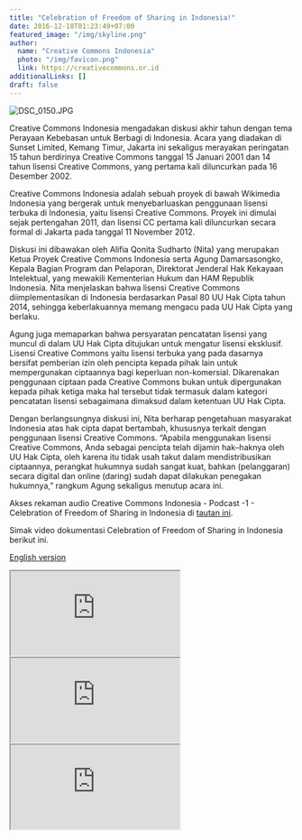 ```yaml
---
title: "Celebration of Freedom of Sharing in Indonesia!"
date: 2016-12-18T01:23:49+07:00
featured_image: "/img/skyline.png"
author:
  name: "Creative Commons Indonesia"
  photo: "/img/favicon.png"
  link: https://creativecommons.or.id
additionalLinks: []
draft: false
---
```


<img src="../../uploads/DSC_0150.JPG" alt="DSC_0150.JPG" class="img-fluid w-sm-50 float-sm-end ms-sm-5 mt-2 mb-4">

Creative Commons Indonesia mengadakan diskusi akhir tahun dengan tema Perayaan Kebebasan untuk Berbagi di Indonesia. Acara yang diadakan di Sunset Limited, Kemang Timur, Jakarta ini sekaligus merayakan peringatan 15 tahun berdirinya Creative Commons tanggal 15 Januari 2001 dan 14 tahun lisensi Creative Commons, yang pertama kali diluncurkan pada 16 Desember 2002.

Creative Commons Indonesia adalah sebuah proyek di bawah Wikimedia Indonesia yang bergerak untuk menyebarluaskan penggunaan lisensi terbuka di Indonesia, yaitu lisensi Creative Commons. Proyek ini dimulai sejak pertengahan 2011, dan lisensi CC pertama kali diluncurkan secara formal di Jakarta pada tanggal 11 November 2012.

Diskusi ini dibawakan oleh Alifia Qonita Sudharto (Nita) yang merupakan Ketua Proyek Creative Commons Indonesia serta Agung Damarsasongko, Kepala Bagian Program dan Pelaporan, Direktorat Jenderal Hak Kekayaan Intelektual, yang mewakili Kementerian Hukum dan HAM Republik Indonesia. Nita menjelaskan bahwa lisensi Creative Commons diimplementasikan di Indonesia berdasarkan Pasal 80 UU Hak Cipta tahun 2014, sehingga keberlakuannya memang mengacu pada UU Hak Cipta yang berlaku.

Agung juga memaparkan bahwa persyaratan pencatatan lisensi yang muncul di dalam UU Hak Cipta ditujukan untuk mengatur lisensi eksklusif. Lisensi Creative Commons yaitu lisensi terbuka yang pada dasarnya bersifat pemberian izin oleh pencipta kepada pihak lain untuk mempergunakan ciptaannya bagi keperluan non-komersial. Dikarenakan penggunaan ciptaan pada Creative Commons bukan untuk dipergunakan kepada pihak ketiga maka hal tersebut tidak termasuk dalam kategori pencatatan lisensi sebagaimana dimaksud dalam ketentuan UU Hak Cipta.

Dengan berlangsungnya diskusi ini, Nita berharap pengetahuan masyarakat Indonesia atas hak cipta dapat bertambah, khususnya terkait dengan penggunaan lisensi Creative Commons. “Apabila menggunakan lisensi Creative Commons, Anda sebagai pencipta telah dijamin hak–haknya oleh UU Hak Cipta, oleh karena itu tidak usah takut dalam mendistribusikan ciptaannya, perangkat hukumnya sudah sangat kuat, bahkan (pelanggaran) secara digital dan online (daring) sudah dapat dilakukan penegakan hukumnya,” rangkum Agung sekaligus menutup acara ini.

Akses rekaman audio Creative Commons Indonesia - Podcast -1 - Celebration of Freedom of Sharing in Indonesia di [tautan ini](https://commons.wikimedia.org/wiki/File:Creative_Commons_Indonesia_-_Podcast_-1_-_Celebration_of_Freedom_of_Sharing_in_Indonesia.ogg).

Simak video dokumentasi Celebration of Freedom of Sharing in Indonesia berikut ini.

[English version](https://creativecommons.org/2017/01/27/watch-listen-celebration-freedom-sharing-indonesia/)

<iframe src="https://www.youtube.com/embed/JPUwCPlXNfI" title="YouTube video" allowfullscreen></iframe>

<iframe src="https://www.youtube.com/embed/3lvcvV1g_k8" title="YouTube video" allowfullscreen></iframe>

<iframe src="https://www.youtube.com/embed/JzOggdE1juE" title="YouTube video" allowfullscreen></iframe>